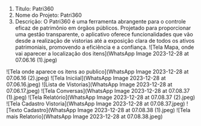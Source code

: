 1. Título: Patri360
2. Nome do Projeto: Patri360
3. Descrição: O Patri360 é uma ferramenta abrangente para o controle eficaz de patrimônio em órgãos públicos.
    Projetado para proporcionar uma gestão transparente, o aplicativo oferece funcionalidades que vão desde a realização de vistorias até a exposição clara de todos os ativos patrimoniais, promovendo a eficiência e a confiança.
  ![Tela Mapa, onde vai aparecer a localização dos itens](WhatsApp Image 2023-12-28 at 07.06.16 (1).jpeg)

![Tela onde aparece os itens ao publico](WhatsApp Image 2023-12-28 at 07.06.16 (2).jpeg)
![Tela Iniciial](WhatsApp Image 2023-12-28 at 07.06.16.jpeg)
![Lista de Vistorias](WhatsApp Image 2023-12-28 at 07.06.17.jpeg)
![Tela Conversas](WhatsApp Image 2023-12-28 at 07.08.37 (1).jpeg)
![Tela Relatório](WhatsApp Image 2023-12-28 at 07.08.37 (2).jpeg)
![Tela Cadastro Vistoria](WhatsApp Image 2023-12-28 at 07.08.37.jpeg)
![Texto Cadastro](WhatsApp Image 2023-12-28 at 07.08.38 (1).jpeg)
![Tela mais Relatorio](WhatsApp Image 2023-12-28 at 07.08.38.jpeg)


 

